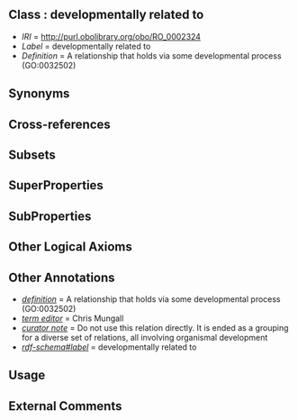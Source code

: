 
## Class : developmentally related to

 * *IRI* = http://purl.obolibrary.org/obo/RO_0002324
 * *Label* = developmentally related to
 * *Definition* = A relationship that holds via some developmental process (GO:0032502)

## Synonyms


## Cross-references


## Subsets


## SuperProperties


## SubProperties


## Other Logical Axioms


## Other Annotations

 * *[definition](../../IAO/15/IAO_0000115.md)* = A relationship that holds via some developmental process (GO:0032502)
 * *[term editor](../../IAO/17/IAO_0000117.md)* = Chris Mungall
 * *[curator note](../../IAO/32/IAO_0000232.md)* = Do not use this relation directly. It is ended as a grouping for a diverse set of relations, all involving organismal development
 * *[rdf-schema#label](../../el/rdf-schema#label.md)* = developmentally related to

## Usage


## External Comments

